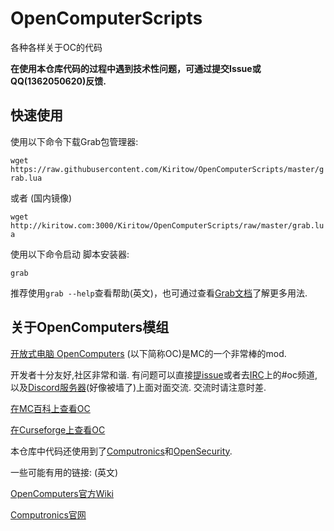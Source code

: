 # OpenComputerScripts

各种各样关于OC的代码

**在使用本仓库代码的过程中遇到技术性问题，可通过提交Issue或QQ(1362050620)反馈.**

## 快速使用

使用以下命令下载Grab包管理器:

`wget https://raw.githubusercontent.com/Kiritow/OpenComputerScripts/master/grab.lua`

或者 (国内镜像)

`wget http://kiritow.com:3000/Kiritow/OpenComputerScripts/raw/master/grab.lua`

使用以下命令启动 脚本安装器:

`grab` 

推荐使用`grab --help`查看帮助(英文)，也可通过查看[Grab文档](DOC_Grab_zhCN.md)了解更多用法.

## 关于OpenComputers模组

[开放式电脑 OpenComputers](https://github.com/MightyPirates/OpenComputers) (以下简称OC)是MC的一个非常棒的mod.

开发者十分友好,社区非常和谐. 有问题可以直接[提issue](https://github.com/MightyPirates/OpenComputers/issues/new)或者去[IRC](https://webchat.esper.net/)上的#oc频道,以及[Discord服务器](https://discord.gg/bYqKv7h)(好像被墙了)上面对面交流. 交流时请注意时差.

[在MC百科上查看OC](http://www.mcmod.cn/class/389.html)

[在Curseforge上查看OC](https://minecraft.curseforge.com/projects/opencomputers)

本仓库中代码还使用到了[Computronics](https://github.com/asiekierka/Computronics/tree/master/src/main/resources/assets/computronics/doc/opencomputers/computronics/en_US)和[OpenSecurity](https://github.com/PC-Logix/OpenSecurity/wiki).

一些可能有用的链接: (英文)

[OpenComputers官方Wiki](https://ocdoc.cil.li/)

[Computronics官网](https://wiki.vexatos.com/wiki:computronics)
